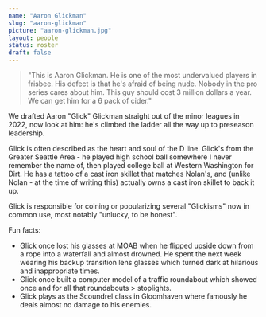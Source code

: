 ```yaml
---
name: "Aaron Glickman"
slug: "aaron-glickman"
picture: "aaron-glickman.jpg"
layout: people
status: roster
draft: false
---
```


>"This is Aaron Glickman. He is one of the most undervalued players in frisbee.
>His defect is that he's afraid of being nude.
>Nobody in the pro series cares about him.
>This guy should cost 3 million dollars a year.
>We can get him for a 6 pack of cider."

We drafted Aaron "Glick" Glickman straight out of the minor leagues in
2022, now look at him: he's climbed the ladder all the way up to preseason
leadership.

Glick is often described as the heart and soul of the D line.
Glick's from the Greater Seattle Area - he played high school ball somewhere
I never remember the name of, then played college ball at Western Washington
for Dirt. He has a tattoo of a cast iron skillet that matches Nolan's, and
(unlike Nolan - at the time of writing this) actually owns a cast iron skillet
to back it up.

Glick is responsible for coining or popularizing several "Glickisms" now in
common use, most notably "unlucky, to be honest".

Fun facts:

- Glick once lost his glasses at MOAB when he flipped upside down from a rope
into a waterfall and almost drowned. He spent the next week wearing his backup
transition lens glasses which turned dark at hilarious and inappropriate times.
- Glick once built a computer model of a traffic roundabout which showed once
and for all that roundabouts > stoplights.
- Glick plays as the Scoundrel class in Gloomhaven where famously he deals
almost no damage to his enemies.



